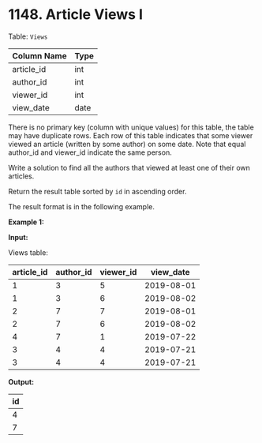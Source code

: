 # 1148. Article Views I

Table: `Views`

| Column Name   | Type    |
| ------------- | ------- |
| article_id    | int     |
| author_id     | int     |
| viewer_id     | int     |
| view_date     | date    |

There is no primary key (column with unique values) for this table, the table may have duplicate rows.
Each row of this table indicates that some viewer viewed an article (written by some author) on some date. 
Note that equal author_id and viewer_id indicate the same person.
 
Write a solution to find all the authors that viewed at least one of their own articles.

Return the result table sorted by `id` in ascending order.

The result format is in the following example.

**Example 1:**

**Input:** 

Views table:

| article_id | author_id | viewer_id | view_date  |
| ---------- | --------- | --------- | ---------- |
| 1          | 3         | 5         | 2019-08-01 |
| 1          | 3         | 6         | 2019-08-02 |
| 2          | 7         | 7         | 2019-08-01 |
| 2          | 7         | 6         | 2019-08-02 |
| 4          | 7         | 1         | 2019-07-22 |
| 3          | 4         | 4         | 2019-07-21 |
| 3          | 4         | 4         | 2019-07-21 |


**Output:** 

| id   |
| ---- |
| 4    |
| 7    |
